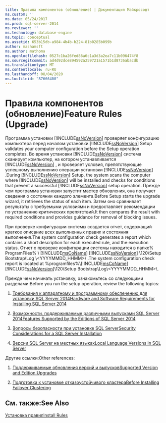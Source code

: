 ```yaml
---
title: Правила компонентов (обновление) | Документация Майкрософт
ms.custom: ''
ms.date: 05/24/2017
ms.prod: sql-server-2014
ms.reviewer: ''
ms.technology: database-engine
ms.topic: conceptual
ms.assetid: 653b15db-a984-4b4b-b224-81b0285b099b
author: mashamsft
ms.author: mathoma
ms.openlocfilehash: 0527c1ba26fed86a6c1a3d3a2ea7c11b096474f8
ms.sourcegitcommit: ad4d92dce894592a259721a1571b1d8736abacdb
ms.translationtype: MT
ms.contentlocale: ru-RU
ms.lasthandoff: 08/04/2020
ms.locfileid: "87666400"
---
```

# <a name="feature-rules-upgrade"></a><span data-ttu-id="e43ab-102">Правила компонентов (обновление)</span><span class="sxs-lookup"><span data-stu-id="e43ab-102">Feature Rules (Upgrade)</span></span>
  <span data-ttu-id="e43ab-103">Программа установки [!INCLUDE[ssNoVersion](../../includes/ssnoversion-md.md)] проверяет конфигурацию компьютера перед началом установки.</span><span class="sxs-lookup"><span data-stu-id="e43ab-103">[!INCLUDE[ssNoVersion](../../includes/ssnoversion-md.md)] Setup validates your computer configuration before the Setup operation completes.</span></span> <span data-ttu-id="e43ab-104">Во время установки [!INCLUDE[ssNoVersion](../../includes/ssnoversion-md.md)] система сканирует компьютер, на котором устанавливается [!INCLUDE[ssNoVersion](../../includes/ssnoversion-md.md)] , и проверяет условия, препятствующие успешному выполнению операции установки [!INCLUDE[ssNoVersion](../../includes/ssnoversion-md.md)] .</span><span class="sxs-lookup"><span data-stu-id="e43ab-104">During [!INCLUDE[ssNoVersion](../../includes/ssnoversion-md.md)] Setup, the system scans the computer where [!INCLUDE[ssNoVersion](../../includes/ssnoversion-md.md)] will be installed and checks for conditions that prevent a successful [!INCLUDE[ssNoVersion](../../includes/ssnoversion-md.md)] setup operation.</span></span> <span data-ttu-id="e43ab-105">Прежде чем программа установки запустит мастер обновления, она получает сведения о состоянии каждого элемента.</span><span class="sxs-lookup"><span data-stu-id="e43ab-105">Before Setup starts the upgrade wizard, it retrieves the status of each item.</span></span> <span data-ttu-id="e43ab-106">Затем оно сравнивает результаты с требуемыми условиями и предоставляет рекомендации по устранению критических препятствий.</span><span class="sxs-lookup"><span data-stu-id="e43ab-106">It then compares the result with required conditions and provides guidance for removal of blocking issues.</span></span>  
  
 <span data-ttu-id="e43ab-107">При проверке конфигурации системы создается отчет, содержащий краткое описание всех выполненных правил и состояния выполнения.</span><span class="sxs-lookup"><span data-stu-id="e43ab-107">The system configuration check generates a report which contains a short description for each executed rule, and the execution status.</span></span> <span data-ttu-id="e43ab-108">Отчет о проверке конфигурации системы находится в папке% ProgramFiles% \\ [!INCLUDE[msCoName](../../includes/msconame-md.md)] [!INCLUDE[ssNoVersion](../../includes/ssnoversion-md.md)] \120\Setup Bootstrap\Log \\<YYYYMMDD_HHMM>\\ .</span><span class="sxs-lookup"><span data-stu-id="e43ab-108">The system configuration check report is located at %programfiles%\\[!INCLUDE[msCoName](../../includes/msconame-md.md)][!INCLUDE[ssNoVersion](../../includes/ssnoversion-md.md)]\120\Setup Bootstrap\Log\\<YYYYMMDD_HHMM>\\.</span></span>  
  
 <span data-ttu-id="e43ab-109">Прежде чем начинать установку, ознакомьтесь со следующими разделами:</span><span class="sxs-lookup"><span data-stu-id="e43ab-109">Before you run the setup operation, review the following topics:</span></span>  
  
1.  [<span data-ttu-id="e43ab-110">Требования к аппаратному и программному обеспечению для установки SQL Server 2014</span><span class="sxs-lookup"><span data-stu-id="e43ab-110">Hardware and Software Requirements for Installing SQL Server 2014</span></span>](hardware-and-software-requirements-for-installing-sql-server.md)  
  
2.  [<span data-ttu-id="e43ab-111">Возможности, поддерживаемые различными выпусками SQL Server 2014</span><span class="sxs-lookup"><span data-stu-id="e43ab-111">Features Supported by the Editions of SQL Server 2014</span></span>](../../../2014/getting-started/features-supported-by-the-editions-of-sql-server-2014.md)  
  
3.  [<span data-ttu-id="e43ab-112">Вопросы безопасности при установке SQL Server</span><span class="sxs-lookup"><span data-stu-id="e43ab-112">Security Considerations for a SQL Server Installation</span></span>](../../../2014/sql-server/install/security-considerations-for-a-sql-server-installation.md)  
  
4.  [<span data-ttu-id="e43ab-113">Версии SQL Server на местных языках</span><span class="sxs-lookup"><span data-stu-id="e43ab-113">Local Language Versions in SQL Server</span></span>](../../../2014/sql-server/install/local-language-versions-in-sql-server.md)  
  
 <span data-ttu-id="e43ab-114">Другие ссылки:</span><span class="sxs-lookup"><span data-stu-id="e43ab-114">Other references:</span></span>  
  
1.  [<span data-ttu-id="e43ab-115">Поддерживаемые обновления версий и выпусков</span><span class="sxs-lookup"><span data-stu-id="e43ab-115">Supported Version and Edition Upgrades</span></span>](../../database-engine/install-windows/supported-version-and-edition-upgrades.md)  
  
2.  [<span data-ttu-id="e43ab-116">Подготовка к установке отказоустойчивого кластера</span><span class="sxs-lookup"><span data-stu-id="e43ab-116">Before Installing Failover Clustering</span></span>](../failover-clusters/install/before-installing-failover-clustering.md)  
  
## <a name="see-also"></a><span data-ttu-id="e43ab-117">См. также:</span><span class="sxs-lookup"><span data-stu-id="e43ab-117">See Also</span></span>  
 [<span data-ttu-id="e43ab-118">Установка правил</span><span class="sxs-lookup"><span data-stu-id="e43ab-118">Install Rules</span></span>](../../../2014/sql-server/install/install-rules.md)  
  
  
